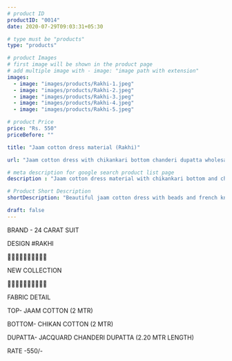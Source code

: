 ```yaml
---
# product ID
productID: "0014"
date: 2020-07-29T09:03:31+05:30

# type must be "products"
type: "products"

# product Images
# first image will be shown in the product page
# add multiple image with - image: "image path with extension"
images:
  - image: "images/products/Rakhi-1.jpeg"
  - image: "images/products/Rakhi-2.jpeg"
  - image: "images/products/Rakhi-3.jpeg"
  - image: "images/products/Rakhi-4.jpeg"
  - image: "images/products/Rakhi-5.jpeg"

# product Price
price: "Rs. 550"
priceBefore: ""

title: "Jaam cotton dress material (Rakhi)"

url: "Jaam cotton dress with chikankari bottom chanderi dupatta wholesale"

# meta description for google search product list page
description : "Jaam cotton dress material with chikankari bottom and chanderi dupatta"

# Product Short Description
shortDescription: "Beautiful jaam cotton dress with beads and french knot handwork, cotton chikenkari bottom and chanderi zari border dupatta."

draft: false
---
```

BRAND - 24 CARAT SUIT

DESIGN #RAKHI

💐💐💐💐💐💐💐💐💐💐

NEW COLLECTION

🌷🌷🌷🌷🌷🌷🌷🌷🌷🌷

FABRIC DETAIL

TOP- JAAM COTTON (2 MTR)

BOTTOM- CHIKAN COTTON (2 MTR)

DUPATTA- JACQUARD CHANDERI DUPATTA (2.20 MTR LENGTH)

RATE -550/-
